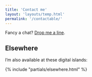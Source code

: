 ```yaml
---
title: 'Contact me'
layout: 'layouts/temp.html'
permalink: '/contactable/'
---
```


Fancy a chat? <a href="mailto:benjamin@parry.is" rel="me" class="u-email">Drop me a line</a>.

## Elsewhere

I’m also available at these digital islands:

{% include "partials/elsewhere.html" %}